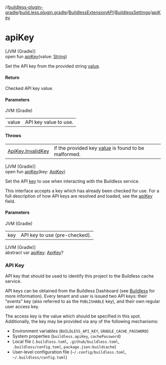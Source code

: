 //[buildless-plugin-gradle](../../../../index.md)/[build.less.plugin.gradle](../../index.md)/[BuildlessExtensionAPI](../index.md)/[BuildlessSettings](index.md)/[apiKey](api-key.md)

# apiKey

[JVM (Gradle)]\
open fun [apiKey](api-key.md)(value: [String](https://kotlinlang.org/api/latest/jvm/stdlib/kotlin/-string/index.html))

Set the API key from the provided string [value](api-key.md).

#### Return

Checked API key value.

#### Parameters

JVM (Gradle)

| | |
|---|---|
| value | API key value to use. |

#### Throws

| | |
|---|---|
| [ApiKey.InvalidKey](../../-api-key/-invalid-key/index.md) | if the provided key [value](api-key.md) is found to be malformed. |

[JVM (Gradle)]\
open fun [apiKey](api-key.md)(key: [ApiKey](../../-api-key/index.md))

Set the API [key](api-key.md) to use when interacting with the Buildless service.

This interface accepts a key which has already been checked for use. For a full description of how API keys are resolved and loaded, see the [apiKey](api-key.md) field.

#### Parameters

JVM (Gradle)

| | |
|---|---|
| key | API key to use (pre-checked). |

[JVM (Gradle)]\
abstract var [apiKey](api-key.md): [ApiKey](../../-api-key/index.md)?

###  API Key

API key that should be used to identify this project to the Buildless cache service.

API keys can be obtained from the Buildless Dashboard (see [Buildless](https://less.build) for more information). Every tenant and user is issued two API keys: their &quot;events&quot; key (also referred to as the `PUBLISHABLE` key), and their own regular user access key.

The access key is the value which should be specified in this spot. Additionally, the key may be provided via any of the following mechanisms:

- 
   Environment variables (`BUILDLESS_API_KEY`, `GRADLE_CACHE_PASSWORD`)
- 
   System properties (`buildless.apiKey`, `cachePassword`)
- 
   Local file (`.buildless.toml`, `.github/buildless.toml`, `.buildless/config.toml`, `package.json:buildcache`)
- 
   User-level configuration file (`~/.config/buildless.toml`, `~/.buildless/config.toml`)
